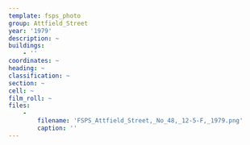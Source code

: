 ```yaml
---
template: fsps_photo
group: Attfield_Street
year: '1979'
description: ~
buildings:
    - ''
coordinates: ~
heading: ~
classification: ~
section: ~
cell: ~
film_roll: ~
files:
    -
        filename: 'FSPS_Attfield_Street,_No_48,_12-5-F,_1979.png'
        caption: ''
---
```

